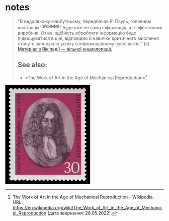 # notes
> "В недалекому майбутньому, передбачає Р. Пауль, головним капіталом"<sup>[\[вікі-інфо\]](https://uk.wikipedia.org/wiki/%D0%9B%D1%8E%D0%B4%D1%81%D1%8C%D0%BA%D0%B8%D0%B9_%D0%BA%D0%B0%D0%BF%D1%96%D1%82%D0%B0%D0%BB)</sup>" буде вже не сама інформація, а її ефективний виробник. Отже, здібність обробляти інформацію буде підвищуватися в ціні, відповідно й навички критичного мислення стануть запорукою успіху в інформаційному суспільстві." (c) [Матеріал з Вікіпедії — вільної енциклопедії.](https://uk.wikipedia.org/wiki/%D0%9A%D1%80%D0%B8%D1%82%D0%B8%D1%87%D0%BD%D0%B5_%D0%BC%D0%B8%D1%81%D0%BB%D0%B5%D0%BD%D0%BD%D1%8F)
> ## See also:
> + «The Work of Art in the Age of Mechanical Reproduction»[^1]
> [^1]: The Work of Art in the Age of Mechanical Reproduction - Wikipedia. URL: https://en.wikipedia.org/wiki/The_Work_of_Art_in_the_Age_of_Mechanical_Reproduction (дата звернення: 28.05.2022). 


<img alt="https://pin.it/2SjbDjx" title="Gottfried Wilhelm Leibniz. «Alphabet of human thought» idea author." src="https://raw.githubusercontent.com/nazar-chepliaka/notes/master/imgs/DBP_1966_518_Gottfried_Wilhelm_Leibniz.jpg" width="270"> 
